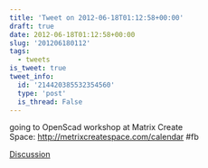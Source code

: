 ```yaml
---
title: 'Tweet on 2012-06-18T01:12:58+00:00'
draft: true
date: 2012-06-18T01:12:58+00:00
slug: '201206180112'
tags:
  - tweets
is_tweet: true
tweet_info:
  id: '214420385532354560'
  type: 'post'
  is_thread: False
---
```




going to OpenScad workshop at Matrix Create Space: <http://metrixcreatespace.com/calendar> #fb

[Discussion](https://x.com/sytelus/status/214420385532354560)
